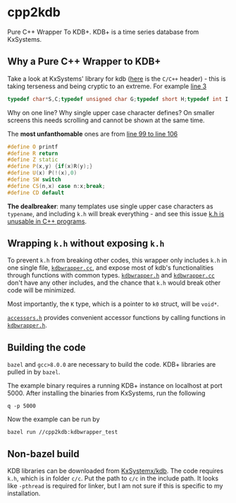 # cpp2kdb

Pure C++ Wrapper To KDB+. KDB+ is a time series database from KxSystems.

## Why a Pure C++ Wrapper to KDB+

Take a look at KxSystems' library for kdb ([here](https://github.com/KxSystems/kdb/blob/39b957030bf6a4608f2508ff29894d7fac32a0c2/c/c/k.h) is the `C/C++` header) - this is taking terseness and being cryptic to an extreme. For example [line 3](https://github.com/KxSystems/kdb/blob/39b957030bf6a4608f2508ff29894d7fac32a0c2/c/c/k.h#L3)

```C++
typedef char*S,C;typedef unsigned char G;typedef short H;typedef int I;typedef long long J;typedef float E;typedef double F;typedef void V;
```

Why on one line? Why single upper case character defines? On smaller screens this needs scrolling and cannot be shown at the same time.

The **most unfanthomable** ones are from [line 99 to line 106](https://github.com/KxSystems/kdb/blob/39b957030bf6a4608f2508ff29894d7fac32a0c2/c/c/k.h#L99-L106)

```C++
#define O printf
#define R return
#define Z static
#define P(x,y) {if(x)R(y);}
#define U(x) P(!(x),0)
#define SW switch
#define CS(n,x)	case n:x;break;
#define CD default
```

**The dealbreaker**: many templates use single upper case characters as `typename`, and including `k.h` will break everything - and see this issue [k.h is unusable in C++ programs](https://github.com/KxSystems/kdb/issues/12).

## Wrapping `k.h` without exposing `k.h`

To prevent `k.h` from breaking other codes, this wrapper only includes `k.h` in one single file, [`kdbwrapper.cc`](cpp2kdb/kdbwrapper.cc), and expose most of kdb's functionalities through functions with common types. [`kdbwrapper.h`](cpp2kdb/kdbwrapper.h) and [`kdbwrapper.cc`](cpp2kdb/kdbwrapper.cc) don't have any other includes, and the chance that `k.h` would break other code will be minimized.

Most importantly, the `K` type, which is a pointer to `k0` struct, will be `void*`.

[`accessors.h`](cpp2kdb/accessor.h) provides convenient accessor functions by calling functions in [`kdbwrapper.h`](cpp2kdb/kdbwrapper.h).

## Building the code

`bazel` and `gcc>8.0.0` are necessary to build the code. KDB+ libraries are pulled in by `bazel`.

The example binary requires a running KDB+ instance on localhost at port 5000. After installing the binaries from KxSystems, run the following

```shell
q -p 5000
```

Now the example can be run by

```shell
bazel run //cpp2kdb:kdbwrapper_test
```

## Non-bazel build

KDB libraries can be downloaded from [KxSystemx/kdb](https://github.com/kxsystems/kdb). The code requires `k.h`, which is in folder `c/c`. Put the path to `c/c` in the include path. It looks like `-pthread` is required for linker, but I am not sure if this is specific to my installation.

